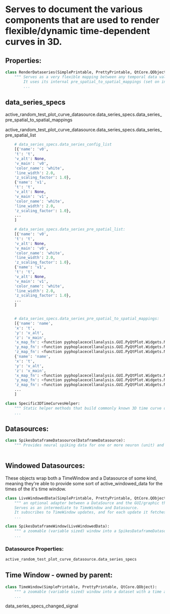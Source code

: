 # Serves to document the various components that are used to render flexible/dynamic time-dependent curves in 3D.




## Properties:


```python
class RenderDataseries(SimplePrintable, PrettyPrintable, QtCore.QObject):
    """ Serves as a very flexible mapping between any temporal data values and the final spatial location to render them by storing a list of configs for each series (self.data_series_config_list)
        It uses its internal pre_spatial_to_spatial_mappings (set on initialization) when self.get_data_series_spatial_values(curr_windowed_df) is called to get the spatial_values for each series from its internal non-spatial ones
        ...
```

## data_series_specs
active_random_test_plot_curve_datasource.data_series_specs.data_series_pre_spatial_to_spatial_mappings

active_random_test_plot_curve_datasource.data_series_specs.data_series_pre_spatial_list

```python
    # data_series_specs.data_series_config_list
    [{'name': 'v0',
    't': 't',
    'v_alt': None,
    'v_main': 'v0',
    'color_name': 'white',
    'line_width': 2.0,
    'z_scaling_factor': 1.0},
    {'name': 'v1',
    't': 't',
    'v_alt': None,
    'v_main': 'v1',
    'color_name': 'white',
    'line_width': 2.0,
    'z_scaling_factor': 1.0}, 
    ...
    ]

    # data_series_specs.data_series_pre_spatial_list:
    [{'name': 'v0',
    't': 't',
    'v_alt': None,
    'v_main': 'v0',
    'color_name': 'white',
    'line_width': 2.0,
    'z_scaling_factor': 1.0},
    {'name': 'v1',
    't': 't',
    'v_alt': None,
    'v_main': 'v1',
    'color_name': 'white',
    'line_width': 2.0,
    'z_scaling_factor': 1.0},
    ...
    ]


    # data_series_specs.data_series_pre_spatial_to_spatial_mappings:
    [{'name': 'name',
    'x': 't',
    'y': 'v_alt',
    'z': 'v_main',
    'x_map_fn': <function pyphoplacecellanalysis.GUI.PyQtPlot.Widgets.Mixins.TimeCurves3D.Specific3DTimeCurves.Specific3DTimeCurvesHelper.build_test_3D_time_curves.<locals>.<lambda>(t)>,
    'y_map_fn': <function pyphoplacecellanalysis.GUI.PyQtPlot.Widgets.Mixins.TimeCurves3D.Specific3DTimeCurves.Specific3DTimeCurvesHelper.build_test_3D_time_curves.<locals>.<listcomp>.<lambda>(v, bound_i=0)>,
    'z_map_fn': <function pyphoplacecellanalysis.GUI.PyQtPlot.Widgets.Mixins.TimeCurves3D.Specific3DTimeCurves.Specific3DTimeCurvesHelper.build_test_3D_time_curves.<locals>.<lambda>(v_main)>},
    {'name': 'name',
    'x': 't',
    'y': 'v_alt',
    'z': 'v_main',
    'x_map_fn': <function pyphoplacecellanalysis.GUI.PyQtPlot.Widgets.Mixins.TimeCurves3D.Specific3DTimeCurves.Specific3DTimeCurvesHelper.build_test_3D_time_curves.<locals>.<lambda>(t)>,
    'y_map_fn': <function pyphoplacecellanalysis.GUI.PyQtPlot.Widgets.Mixins.TimeCurves3D.Specific3DTimeCurves.Specific3DTimeCurvesHelper.build_test_3D_time_curves.<locals>.<listcomp>.<lambda>(v, bound_i=1)>,
    'z_map_fn': <function pyphoplacecellanalysis.GUI.PyQtPlot.Widgets.Mixins.TimeCurves3D.Specific3DTimeCurves.Specific3DTimeCurvesHelper.build_test_3D_time_curves.<locals>.<lambda>(v_main)>},
    ...
    ]
```


```python
class Specific3DTimeCurvesHelper:
    """ Static helper methods that build commonly known 3D time curve datasources and add them to the provided plot.
    ...
```


## Datasources:

```python
class SpikesDataframeDatasource(DataframeDatasource):
    """ Provides neural spiking data for one or more neuron (unit) and the timestamps at which they occur 't'.
    
```

## Windowed Datasources:
These objects wrap both a TimeWindow and a Datasource of some kind, meaning they're able to provide some sort of active_windowed_data for the times of the it's time window.

```python
class LiveWindowedData(SimplePrintable, PrettyPrintable, QtCore.QObject):
    """ an optional adapter between a DataSource and the GUI/graphic that uses it.
    Serves as an intermediate to TimeWindow and Datasource.
    It subscribes to TimeWindow updates, and for each update it fetches the appropriate data from its internally owned DataSource and emits a singal containing this data that can be used to update the GUI/graphic classes that subscribe to it.
    ...
```

```python
class SpikesDataframeWindow(LiveWindowedData):
    """ a zoomable (variable sized) window into a SpikesDataframeDatasource with a time axis windowed by the active TimeWindow
    ...
```





### Datasource Properties:

```python
active_random_test_plot_curve_datasource.data_series_specs
```

## Time Window - owned by parent:
```python
class TimeWindow(SimplePrintable, PrettyPrintable, QtCore.QObject):
    """ a zoomable (variable sized) window into a dataset with a time axis
    ...
```



data_series_specs_changed_signal
